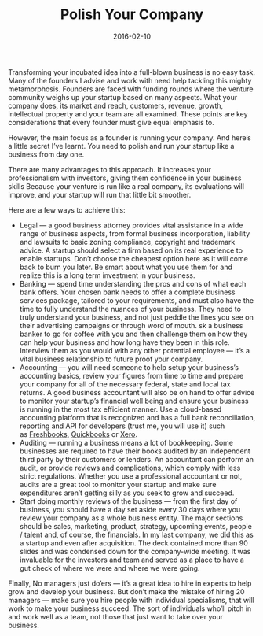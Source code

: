 ﻿---
title: 'Polish Your Company'
tags:
- Entrepreneurship
- Startup
date: 2016-02-10
featured_image: 'polish-1.png'
---

Transforming your incubated idea into a full-blown business is no easy task. Many of the founders I advise and work with need help tackling this mighty metamorphosis. Founders are faced with funding rounds where the venture community weighs up your startup based on many aspects. What your company does, its market and reach, customers, revenue, growth, intellectual property and your team are all examined. These points are key considerations that every founder must give equal emphasis to.

However, the main focus as a founder is running your company. And here’s a little secret I’ve learnt. You need to polish and run your startup like a business from day one.

There are many advantages to this approach. It increases your professionalism with investors, giving them confidence in your business skills Because your venture is run like a real company, its evaluations will improve, and your startup will run that little bit smoother.

Here are a few ways to achieve this:

- Legal — a good business attorney provides vital assistance in a wide range of business aspects, from formal business incorporation, liability and lawsuits to basic zoning compliance, copyright and trademark advice. A startup should select a firm based on its real experience to enable startups. Don’t choose the cheapest option here as it will come back to burn you later. Be smart about what you use them for and realize this is a long term investment in your business.
- Banking — spend time understanding the pros and cons of what each bank offers. Your chosen bank needs to offer a complete business services package, tailored to your requirements, and must also have the time to fully understand the nuances of your business. They need to truly understand your business, and not just peddle the lines you see on their advertising campaigns or through word of mouth. sk a business banker to go for coffee with you and then challenge them on how they can help your business and how long have they been in this role. Interview them as you would with any other potential employee — it’s a vital business relationship to future proof your company.
- Accounting — you will need someone to help setup your business’s accounting basics, review your figures from time to time and prepare your company for all of the necessary federal, state and local tax returns. A good business accountant will also be on hand to offer advice to monitor your startup’s financial well being and ensure your business is running in the most tax efficient manner. Use a cloud-based accounting platform that is recognized and has a full bank reconciliation, reporting and API for developers (trust me, you will use it) such as [Freshbooks](http://www.freshbooks.com/), [Quickbooks](http://www.quickbooks.com/) or [Xero](http://www.xero.com/).
- Auditing — running a business means a lot of bookkeeping. Some businesses are required to have their books audited by an independent third party by their customers or lenders. An accountant can perform an audit, or provide reviews and complications, which comply with less strict regulations. Whether you use a professional accountant or not, audits are a great tool to monitor your startup and make sure expenditures aren’t getting silly as you seek to grow and succeed.
- Start doing monthly reviews of the business — from the first day of business, you should have a day set aside every 30 days where you review your company as a whole business entity. The major sections should be sales, marketing, product, strategy, upcoming events, people / talent and, of course, the financials. In my last company, we did this as a startup and even after acquisition. The deck contained more than 90 slides and was condensed down for the company-wide meeting. It was invaluable for the investors and team and served as a place to have a gut check of where we were and where we were going.

Finally, No managers just do’ers — it’s a great idea to hire in experts to help grow and develop your business. But don’t make the mistake of hiring 20 managers — make sure you hire people with individual specialisms, that will work to make your business succeed. The sort of individuals who’ll pitch in and work well as a team, not those that just want to take over your business.
